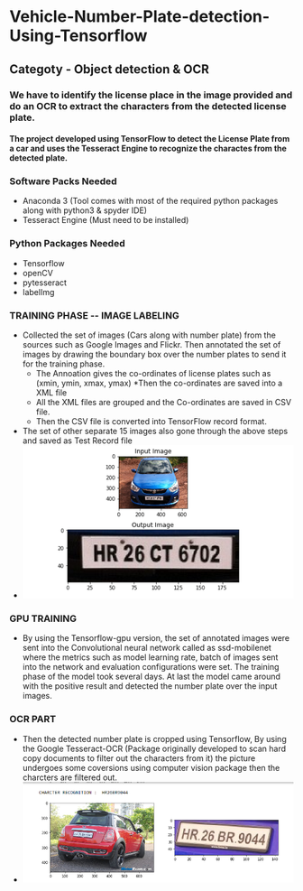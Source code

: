 # Vehicle-Number-Plate-detection-Using-Tensorflow

## Categoty - Object detection & OCR
### We have to identify the license place in the image provided and do an OCR to extract the characters from the detected license plate.
#### The project developed using TensorFlow to detect the License Plate from a car and uses the Tesseract Engine to recognize the charactes from the detected plate.

### Software Packs Needed
* Anaconda 3 (Tool comes with most of the required python packages along with python3 & spyder IDE)
* Tesseract Engine (Must need to be installed)

### Python Packages Needed
* Tensorflow
* openCV
* pytesseract
* labelImg

### TRAINING PHASE -- IMAGE LABELING
* Collected the set of images (Cars along with number plate) from the sources such as Google Images and Flickr. Then annotated the set of images by drawing the boundary box over the number plates to send it for the training phase.
  * The Annoation gives the co-ordinates of license plates such as (xmin, ymin, xmax, ymax)
  *Then the co-ordinates are saved into a XML file
  * All the XML files are grouped and the Co-ordinates are saved in CSV file.
  * Then the CSV file is converted into TensorFlow record format.
* The set of other separate 15 images also gone through the above steps and saved as Test Record file
* <img src="/doc/img1.PNG" alt="My cool logo"/>

### GPU TRAINING
* By using the Tensorflow-gpu version, the set of annotated images were sent into the Convolutional neural network called as ssd-mobilenet where the metrics such as model learning rate, batch of images sent into the network and evaluation configurations were set. The training phase of the model took several days. At last the model came around with the positive result and detected the number plate over the input images.

### OCR PART
* Then the detected number plate is cropped using Tensorflow, By using the Google Tesseract-OCR (Package originally developed to scan hard copy documents to filter out the characters from it) the picture undergoes some coversions using computer vision package then the charcters are filtered out.
* <img src="/doc/img2.PNG" alt="My cool logo"/>

